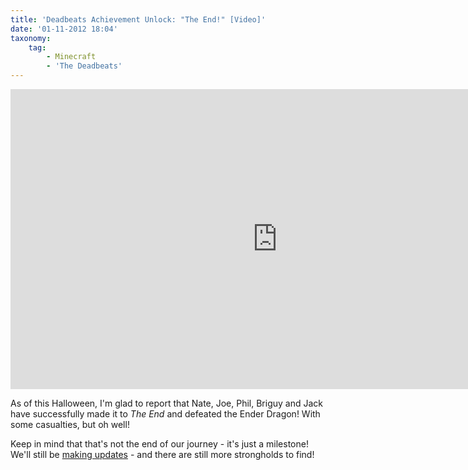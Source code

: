 ```yaml
---
title: 'Deadbeats Achievement Unlock: "The End!" [Video]'
date: '01-11-2012 18:04'
taxonomy:
    tag:
        - Minecraft
        - 'The Deadbeats'
---
```


<iframe width="853" height="480" src="http://www.youtube.com/embed/ifvNDTgmogg?rel=0" frameborder="0" allowfullscreen></iframe>

As of this Halloween, I'm glad to report that Nate, Joe, Phil, Briguy and Jack have successfully made it to *The End* and defeated the Ender Dragon! With some casualties, but oh well!

Keep in mind that that's not the end of our journey - it's just a milestone! We'll still be [making updates](https://www.youtube.com/playlist?list=PLngPAEUQRS97CSQYQB6U6wwg3OOV2DG_L) - and there are still more strongholds to find!